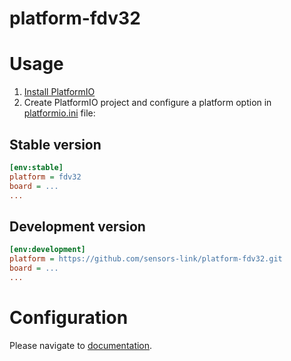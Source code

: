 # platform-fdv32

# Usage

1. [Install PlatformIO](http://platformio.org)
2. Create PlatformIO project and configure a platform option in [platformio.ini](http://docs.platformio.org/page/projectconf.html) file:

## Stable version

```ini
[env:stable]
platform = fdv32
board = ...
...
```

## Development version

```ini
[env:development]
platform = https://github.com/sensors-link/platform-fdv32.git
board = ...
...
```

# Configuration

Please navigate to [documentation](http://docs.platformio.org/page/platforms/fdv32.html).
